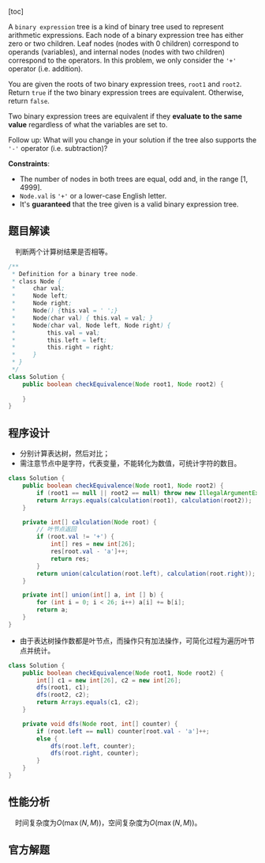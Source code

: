 [toc]

A `binary expression` tree is a kind of binary tree used to represent arithmetic expressions. Each node of a binary expression tree has either zero or two children. Leaf nodes (nodes with 0 children) correspond to operands (variables), and internal nodes (nodes with two children) correspond to the operators. In this problem, we only consider the `'+'` operator (i.e. addition).

You are given the roots of two binary expression trees, `root1` and `root2`. Return `true` if the two binary expression trees are equivalent. Otherwise, return `false`.

Two binary expression trees are equivalent if they **evaluate to the same value** regardless of what the variables are set to.

Follow up: What will you change in your solution if the tree also supports the `'-'` operator (i.e. subtraction)?

 

**Constraints**:

* The number of nodes in both trees are equal, odd and, in the range $[1, 4999]$.
* `Node.val` is `'+'` or a lower-case English letter.
* It's **guaranteed** that the tree given is a valid binary expression tree.



## 题目解读

&emsp;判断两个计算树结果是否相等。

```java
/**
 * Definition for a binary tree node.
 * class Node {
 *     char val;
 *     Node left;
 *     Node right;
 *     Node() {this.val = ' ';}
 *     Node(char val) { this.val = val; }
 *     Node(char val, Node left, Node right) {
 *         this.val = val;
 *         this.left = left;
 *         this.right = right;
 *     }
 * }
 */
class Solution {
    public boolean checkEquivalence(Node root1, Node root2) {
        
    }
}
```

## 程序设计

* 分别计算表达树，然后对比；
* 需注意节点中是字符，代表变量，不能转化为数值，可统计字符的数目。

```java
class Solution {
    public boolean checkEquivalence(Node root1, Node root2) {
        if (root1 == null || root2 == null) throw new IllegalArgumentException("invalid param");
        return Arrays.equals(calculation(root1), calculation(root2));
    }

    private int[] calculation(Node root) {
        // 叶节点返回
        if (root.val != '+') {
            int[] res = new int[26];
            res[root.val - 'a']++;
            return res;
        }
        return union(calculation(root.left), calculation(root.right));
    }

    private int[] union(int[] a, int [] b) {
        for (int i = 0; i < 26; i++) a[i] += b[i];
        return a;
    }
}
```

* 由于表达树操作数都是叶节点，而操作只有加法操作，可简化过程为遍历叶节点并统计。

```java
class Solution {
    public boolean checkEquivalence(Node root1, Node root2) {
        int[] c1 = new int[26], c2 = new int[26];
        dfs(root1, c1);
        dfs(root2, c2);
        return Arrays.equals(c1, c2);
    }

    private void dfs(Node root, int[] counter) {
        if (root.left == null) counter[root.val - 'a']++;
        else {
            dfs(root.left, counter);
            dfs(root.right, counter);
        }
    }
}
```

## 性能分析

&emsp;时间复杂度为$O(\max(N,M))$，空间复杂度为$O(\max(N,M))$。



## 官方解题

&emsp;